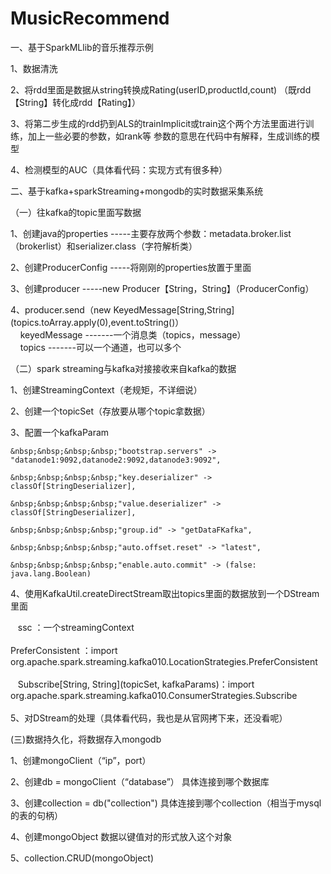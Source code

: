 # MusicRecommend
一、基于SparkMLlib的音乐推荐示例

1、数据清洗

2、将rdd里面是数据从string转换成Rating(userID,productId,count)
  （既rdd【String】转化成rdd【Rating】）

3、将第二步生成的rdd扔到ALS的trainImplicit或train这个两个方法里面进行训练，加上一些必要的参数，如rank等
  参数的意思在代码中有解释，生成训练的模型
  
4、检测模型的AUC（具体看代码：实现方式有很多种）

二、基于kafka+sparkStreaming+mongodb的实时数据采集系统

（一）往kafka的topic里面写数据

1、创建java的properties -----主要存放两个参数：metadata.broker.list（brokerlist）和serializer.class（字符解析类）

2、创建ProducerConfig  -----将刚刚的properties放置于里面

3、创建producer -----new Producer【String，String】（ProducerConfig）

4、producer.send（new KeyedMessage[String,String](topics.toArray.apply(0),event.toString()）<br>
&nbsp;&nbsp;&nbsp;&nbsp;keyedMessage -------一个消息类（topics，message）<br>
&nbsp;&nbsp;&nbsp;&nbsp;topics       -------可以一个通道，也可以多个<br>
   
（二）spark streaming与kafka对接接收来自kafka的数据

1、创建StreamingContext（老规矩，不详细说）

2、创建一个topicSet（存放要从哪个topic拿数据）

3、配置一个kafkaParam
    
    &nbsp;&nbsp;&nbsp;&nbsp;"bootstrap.servers" -> "datanode1:9092,datanode2:9092,datanode3:9092",
    
    &nbsp;&nbsp;&nbsp;&nbsp;"key.deserializer" -> classOf[StringDeserializer],
    
    &nbsp;&nbsp;&nbsp;&nbsp;"value.deserializer" -> classOf[StringDeserializer],
    
    &nbsp;&nbsp;&nbsp;&nbsp;"group.id" -> "getDataFKafka",
    
    &nbsp;&nbsp;&nbsp;&nbsp;"auto.offset.reset" -> "latest",
    
    &nbsp;&nbsp;&nbsp;&nbsp;"enable.auto.commit" -> (false: java.lang.Boolean)

4、使用KafkaUtil.createDirectStream取出topics里面的数据放到一个DStream里面

    ssc ：一个streamingContext<br>
    <br>
    PreferConsistent ：import org.apache.spark.streaming.kafka010.LocationStrategies.PreferConsistent<br>
    <br>
    Subscribe[String, String](topicSet, kafkaParams)：import org.apache.spark.streaming.kafka010.ConsumerStrategies.Subscribe<br>
    <br>
5、对DStream的处理（具体看代码，我也是从官网拷下来，还没看呢）

(三)数据持久化，将数据存入mongodb

1、创建mongoClient（“ip”，port）

2、创建db = mongoClient（“database”） 具体连接到哪个数据库

3、创建collection = db("collection") 具体连接到哪个collection（相当于mysql的表的句柄）

4、创建mongoObject 数据以键值对的形式放入这个对象

5、collection.CRUD(mongoObject)
